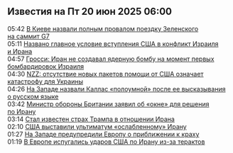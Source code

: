 <h2>Известия на Пт 20 июн 2025 06:00</h2><!--2025-06-20 05:42:36-->
<div class="rssn">
  <div><span class="smaller gray hspace">05:42</span> <a class="nodecor" href="https://news.rambler.ru/world/54857469-v-kieve-nazvali-polnym-provalom-poezdku-zelenskogo-na-sammit-g7/">В Киеве назвали полным провалом поездку Зеленского на саммит G7</a></div>
</div>
<div class="rssn">
  <div><span class="smaller gray hspace">05:11</span> <a class="nodecor" href="https://news.rambler.ru/world/54857421-nazvano-glavnoe-uslovie-vstupleniya-ssha-v-konflikt-izrailya-i-irana/">Названо главное условие вступления США в конфликт Израиля и Ирана</a></div>
</div>
<div class="rssn">
  <div><span class="smaller gray hspace">04:57</span> <a class="nodecor" href="https://news.rambler.ru/world/54857370-grossi-iran-ne-sozdaval-yadernuyu-bombu-na-moment-pervyh-bombardirovok-izrailya/">Гросси: Иран не создавал ядерную бомбу на момент первых бомбардировок Израиля</a></div>
</div>
<div class="rssn">
  <div><span class="smaller gray hspace">04:30</span> <a class="nodecor" href="https://news.rambler.ru/world/54857338-nzz-otsutstvie-novyh-paketov-pomoschi-ot-ssha-oznachaet-katastrofu-dlya-ukrainy/">NZZ: отсутствие новых пакетов помощи от США означает катастрофу для Украины</a></div>
</div>
<div class="rssn">
  <div><span class="smaller gray hspace">04:26</span> <a class="nodecor" href="https://news.rambler.ru/world/54853263-na-zapade-nazvali-kallas-poloumnoy-posle-ee-vyskazyvaniya-o-russkom-yazyke/">На Западе назвали Каллас «полоумной» после ее высказывания о русском языке</a></div>
</div>
<div class="rssn">
  <div><span class="smaller gray hspace">03:42</span> <a class="nodecor" href="https://news.rambler.ru/world/54857332-ministr-oborony-britanii-zayavil-ob-okne-dlya-resheniya-po-iranu/">Министр обороны Британии заявил об «окне» для решения по Ирану</a></div>
</div>
<div class="rssn">
  <div><span class="smaller gray hspace">03:14</span> <a class="nodecor" href="https://news.rambler.ru/world/54857270-stal-izvesten-strah-trampa-v-otnoshenii-irana/">Стал известен страх Трампа в отношении Ирана</a></div>
</div>
<div class="rssn">
  <div><span class="smaller gray hspace">02:10</span> <a class="nodecor" href="https://news.rambler.ru/world/54856864-ssha-vystavili-ultimatum-oslablennomu-iranu/">США выставили ультиматум «ослабленному» Ирану</a></div>
</div>
<div class="rssn">
  <div><span class="smaller gray hspace">01:27</span> <a class="nodecor" href="https://news.rambler.ru/world/54856963-na-zapade-predupredili-evropu-o-priblizhenii-k-krahu/">На Западе предупредили Европу о приближении к краху</a></div>
</div>
<div class="rssn">
  <div><span class="smaller gray hspace">01:19</span> <a class="nodecor" href="https://news.rambler.ru/world/54857196-v-evrope-ispugalis-udarov-ssha-po-iranu-iz-za-teraktov/">В Европе испугались ударов США по Ирану из-за терактов</a></div>
</div>